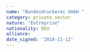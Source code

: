 ```yaml
---
name: "Bundesdruckerei GmbH "
category: private_sector
nature: "Entreprise"
nationality: DEU
alliance: 
date_signed: '2018-11-12'
---
```

    